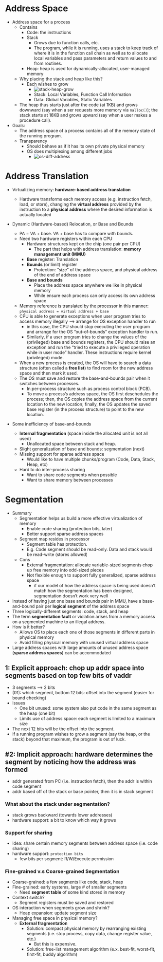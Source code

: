 # Address Space

- Address space for a process
  - Contains
    - Code: the instructions
    - Stack
      - Grows due to function calls, etc.
      - The program, while it is running, uses a stack to keep track of where it is in the function call chain as well as to allocate local variables and pass parameters and return values to and from routines.
    - Heap: heap is used for dynamically-allocated, user-managed memory
  - Why placing the stack and heap like this?
    - Each wishes to grow
      - ![stack-heap-grow](images/01-address-translation/stack-heap-grow.png)
      - Stack: Local Variables, Function Call Information
      - Data: Global Variables, Static Variables
  - The heap thus starts just after the code (at 1KB) and grows downward (say when a ser requests more memory via `malloc()`); the stack starts at 16KB and grows upward (say when a user makes a procedure call).
- Goals:
  - The address space of a process contains all of the memory state of the running program.
  - Transparency
    - Should behave as if it has its own private physical memory
    - OS does multiplexing among different jobs
      - ![os-diff-address](images/01-address-translation/os-diff-address.png)

# Address Translation

- Virtualizing memory: **hardware-based address translation**

  - Hardware transforms each memory access (e.g. instruction fetch, load, or store), changing the **virtual address** provided by the instruction to a **physical address** where the desired information is actually located
- Dynamic (Hardware-based) Relocation, or Base and Bounds
  - PA = VA + base. VA + base has to compare with bounds. 
  - Need two hardware registers within each CPU
    - Hardware structures kept on the chip (one pair per CPU)
      - The part that helps with address translation: **memory management unit (MMU)**
    - **Base** register: Translation
    - **Bounds** (or limit) register
      - Protection: “size” of the address space, and physical address of the end of address space
    - **Base and bounds**
      - Place the address space anywhere we like in physical memory
      - While ensure each process can only access its own address space
  - Memory reference is translated by the processor in this manner: `physical address = virtual address + base`
  - CPU is able to generate exceptions when user program tries to access memory illegally —> arrange for OS exception handler to run
    - in this case, the CPU should stop executing the user program and arrange for the OS “out-of-bounds” exception handler to run.
    - Similarly, if a user program tries to change the values of the (privileged) base and bounds registers, the CPU should raise an exception and run the “tried to execute a privileged operation while in user mode” handler. These instructions require kernel (privileged) mode.
  - When a new process is created, the OS will have to search a data structure (often called a **free list**) to find room for the new address space and then mark it used.
  - The OS must save and restore the base-and-bounds pair when it switches between processes.
    - In per-process structure such as process control block (PCB).
    - To move a process’s address space, the OS first deschedules the process; then, the OS copies the address space from the current location to the new location; finally, the OS updates the saved base register (in the process structure) to point to the new location.
- Some inefficiency of base-and-bounds
  - **Internal fragmentation** (space inside the allocated unit is not all used)
    - Unallocated space between stack and heap. 
  - Slight generalization of base and bounds: segmentation (next)
  - Missing support for sparse address space
    - Would like to have multiple chunks/program (Code, Data, Stack, Heap, etc)
  - Hard to do inter-process sharing
    - Want to share code segments when possible
    - Want to share memory between processes

# Segmentation

- Summary
  - Segmentation helps us build a more effective virtualization of memory
    - Enable code sharing (protection bits, later)
    - Better support sparse address spaces
  - Segment map resides in processor
    - Segment table has protection. 
    - E.g. Code segment should be read-only. Data and stack would be read-write (stores allowed)
  - Cons
    - External fragmentation: allocate variable-sized segments chop up free memory into odd-sized pieces
    - Not flexible enough to support fully generalized, sparse address space
      - if our model of how the address space is being used doesn’t match how the segmentation has been designed, segmentation doesn’t work very well
- Instead of having just one base and bounds pair in MMU, have a base-and-bound pair per **logical segment** of the address space
- Three logically-different segments: code, stack, and heap
- The term **segmentation fault** or violation arises from a memory access on a segmented machine to an illegal address.
- How is it better?
  - Allows OS to place each one of those segments in different parts in physical memory
  - Avoid filling physical memory with unused virtual address space
- Large address spaces with large amounts of unused address space (**sparse address spaces**) can be accommodated

## 1: Explicit approach: chop up addr space into segments based on top few bits of vaddr

- 3 segments —> 2 bits
- (01): which segment, bottom 12 bits: offset into the segment (easier for bound checking)
- Issues
  - One bit unused: some system also put code in the same segment as the heap (one bit)
  - Limits use of address space: each segment is limited to a maximum size
- The next 12 bits will be the offset into the segment.
- If a running program wishes to grow a segment (say the heap, or the stack) beyond that maximum, the program is out of luck.

## #2: Implicit approach: hardware determines the segment by noticing how the address was formed

- addr generated from PC (i.e. instruction fetch), then the addr is within code segment
- addr based off of the stack or base pointer, then it is in stack segment

### What about the stack under segmentation?

- stack grows backward (towards lower addresses)
- hardware support: a bit to know which way it grows

### Support for sharing

- Idea: share certain memory segments between address space (i.e. code sharing)
- hardware support: `protection bits`
  - few bits per segment: R/W/Execute permission

### Fine-grained v.s Coarse-grained Segmentation

- Coarse-grained: a few segments like code, stack, heap
- Fine-grained: early systems, large # of smaller segments
  - Need **segment table** of some kind stored in memory
- Context switch?
  - Segment registers must be saved and restored
- OS interaction when segments grow and shrink?
  - Heap expansion: update segment size
- Managing free space in physical memory?
  - **External fragmentation**
    - Solution: compact physical memory by rearranging existing segments (i.e. stop process, copy data, change register value, etc.)
      - But this is expensive.
    - Solution: free-list management algorithm (e.x. best-fit, worst-fit, first-fit, buddy algorithm)
